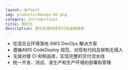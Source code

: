 ```yaml
---
layout: default
img: products/devops-02.png
category: Introductions
title: 用好云
description: 提升应用持续交付及运维效率
---
```


 * 在混合云环境落地 AWS DevOps 解决方案
 * 遵循AWS CodeDeploy 规范，对现有代码及架构无侵入
 * 无缝对接 CI 和制品库，实现完整的交付流水线
 * 统一开发、测试、准生产和生产环境的部署和管理
 
